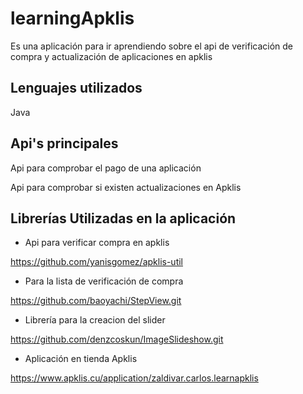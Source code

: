 # learningApklis

Es una aplicación para ir aprendiendo sobre el api de verificación de compra y actualización de aplicaciones en apklis

## Lenguajes utilizados

Java

## Api's principales

Api para comprobar el pago de una aplicación

Api para comprobar si existen actualizaciones en Apklis

## Librerías Utilizadas en la aplicación

* Api para verificar compra en apklis

https://github.com/yanisgomez/apklis-util

* Para la lista de verificación de compra

https://github.com/baoyachi/StepView.git

* Librería para la creacion del slider

https://github.com/denzcoskun/ImageSlideshow.git

* Aplicación en tienda Apklis

https://www.apklis.cu/application/zaldivar.carlos.learnapklis